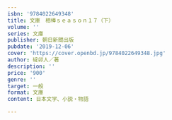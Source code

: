 ```yaml
---
isbn: '9784022649348'
title: 文庫　相棒ｓｅａｓｏｎ１７（下）
volume: ''
series: 文庫
publisher: 朝日新聞出版
pubdate: '2019-12-06'
cover: 'https://cover.openbd.jp/9784022649348.jpg'
author: 碇卯人／著
description: ''
price: '900'
genre: ''
target: 一般
format: 文庫
content: 日本文学、小説・物語

---
```

